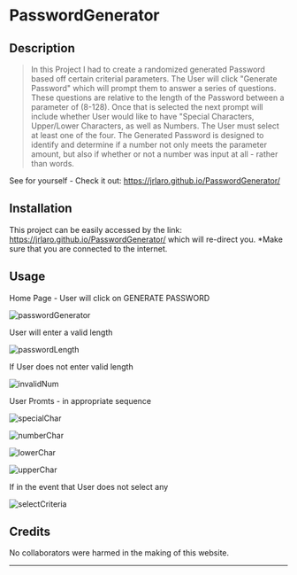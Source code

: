 # PasswordGenerator


## Description 

> In this Project I had to create a randomized generated Password based off certain criterial parameters. The User will click "Generate Password" which will prompt them to answer a series of questions. These questions are relative to the length of the Password between a parameter of (8-128). Once that is selected the next prompt will include whether User would like to have "Special Characters, Upper/Lower Characters, as well as Numbers. The User must select at least one of the four. The Generated Password is designed to identify and determine if a number not only meets the parameter amount, but also if whether or not a number was input at all - rather than words. 


See for yourself - Check it out: 
https://jrlaro.github.io/PasswordGenerator/


## Installation

This project can be easily accessed by the link: https://jrlaro.github.io/PasswordGenerator/
which will re-direct you. *Make sure that you are connected to the internet.
 
## Usage 
Home Page - User will click on GENERATE PASSWORD

![passwordGenerator](https://user-images.githubusercontent.com/74631465/102660356-e3c94000-4148-11eb-80bc-a550c73b1483.png)

User will enter a valid length

![passwordLength](https://user-images.githubusercontent.com/74631465/102660358-e3c94000-4148-11eb-9c0f-287e1ad9839c.png)

If User does not enter valid length

![invalidNum](https://user-images.githubusercontent.com/74631465/102660352-e330a980-4148-11eb-8b19-e6f04784984a.png)

User Promts - in appropriate sequence

![specialChar](https://user-images.githubusercontent.com/74631465/102660360-e3c94000-4148-11eb-9a83-c236245303bb.png)

![numberChar](https://user-images.githubusercontent.com/74631465/102660354-e3c94000-4148-11eb-9ea0-ad79c38faa6a.png)

![lowerChar](https://user-images.githubusercontent.com/74631465/102660353-e330a980-4148-11eb-9455-1f300ec0c0d7.png)

![upperChar](https://user-images.githubusercontent.com/74631465/102660351-e330a980-4148-11eb-844f-7d67df5b3b12.png)

If in the event that User does not select any 

![selectCriteria](https://user-images.githubusercontent.com/74631465/102660359-e3c94000-4148-11eb-8b54-917c347e73a7.png)


## Credits

No collaborators were harmed in the making of this website.

---
